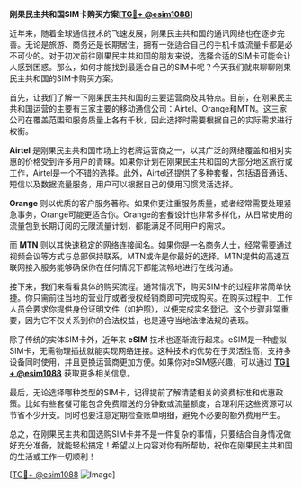 **刚果民主共和国SIM卡购买方案[[TG💪+ @esim1088](https://t.me/s/esim1088)]**

近年来，随着全球通信技术的飞速发展，刚果民主共和国的通讯网络也在逐步完善。无论是旅游、商务还是长期居住，拥有一张适合自己的手机卡或流量卡都是必不可少的。对于初次前往刚果民主共和国的朋友来说，选择合适的SIM卡可能会让人感到困惑。那么，如何才能找到最适合自己的SIM卡呢？今天我们就来聊聊刚果民主共和国的SIM卡购买方案。

首先，让我们了解一下刚果民主共和国的主要运营商及其特点。目前，在刚果民主共和国运营的主要有三家主要的移动通信公司：Airtel、Orange和MTN。这三家公司在覆盖范围和服务质量上各有千秋，因此选择时需要根据自己的实际需求进行权衡。

**Airtel** 是刚果民主共和国市场上的老牌运营商之一，以其广泛的网络覆盖和相对实惠的价格受到许多用户的青睐。如果你计划在刚果民主共和国的大部分地区旅行或工作，Airtel是一个不错的选择。此外，Airtel还提供了多种套餐，包括语音通话、短信以及数据流量服务，用户可以根据自己的使用习惯灵活选择。

**Orange** 则以优质的客户服务著称。如果你更注重服务质量，或者经常需要处理紧急事务，Orange可能更适合你。Orange的套餐设计也非常多样化，从日常使用的流量包到长期订阅的无限流量计划，都能满足不同用户的需求。

而 **MTN** 则以其快速稳定的网络连接闻名。如果你是一名商务人士，经常需要通过视频会议等方式与总部保持联系，MTN或许是你最好的选择。MTN提供的高速互联网接入服务能够确保你在任何情况下都能流畅地进行在线沟通。

接下来，我们来看看具体的购买流程。通常情况下，购买SIM卡的过程非常简单快捷。你只需前往当地的营业厅或者授权经销商即可完成购买。在购买过程中，工作人员会要求你提供身份证明文件（如护照），以便完成实名登记。这个步骤非常重要，因为它不仅关系到你的合法权益，也是遵守当地法律法规的表现。

除了传统的实体SIM卡外，近年来 **eSIM** 技术也逐渐流行起来。eSIM是一种虚拟SIM卡，无需物理插拔就能实现网络连接。这种技术的优势在于灵活性高，支持多设备同时使用，并且更换运营商更加方便。如果你对eSIM感兴趣，可以通过 **[TG💪+ @esim1088](https://t.me/s/esim1088)** 获取更多相关信息。

最后，无论选择哪种类型的SIM卡，记得提前了解清楚相关的资费标准和优惠政策。比如有些套餐可能包含免费赠送的分钟数或流量额度，合理利用这些资源可以节省不少开支。同时也要注意定期检查账单明细，避免不必要的额外费用产生。

总之，在刚果民主共和国选购SIM卡并不是一件复杂的事情，只要结合自身情况做好充分准备，就能轻松搞定！希望以上内容对你有所帮助，祝你在刚果民主共和国的生活或工作一切顺利！

[[TG💪+ @esim1088](https://t.me/s/esim1088) ![Image](https://i.postimg.cc/4NQfJmqS/Snipaste-2025-05-13-00-14-12.png)]